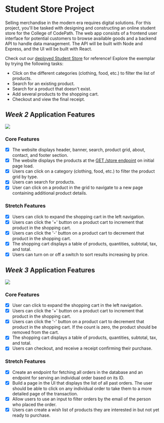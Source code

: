 # Student Store Project

Selling merchandise in the modern era requires digital solutions. For this project, you'll be tasked with designing and constructing an online student store for the College of CodePath. The web app consists of a frontend user interface for potential customers to browse available goods and a backend API to handle data management. The API will be built with Node and Express, and the UI will be built with React.

Check out our [deployed Student Store](https://codepath-student-store-demo.surge.sh/) for reference! Explore the exemplar by trying the following tasks:

- Click on the different categories (clothing, food, etc.) to filter the list of products.
- Search for an existing product.
- Search for a product that doesn't exist.
- Add several products to the shopping cart.
- Checkout and view the final receipt.

## *Week 2* Application Features

<a href="https://www.loom.com/share/1de0233b4115424ab935bd3286931e52">
  <img style="max-width:300px;" src="https://cdn.loom.com/sessions/thumbnails/1de0233b4115424ab935bd3286931e52-1687569080934-with-play.gif">
</a>

### Core Features

- [x] The website displays header, banner, search, product grid, about, contact, and footer section.
- [x] The website displays the products at the [GET /store endpoint](https://codepath-store-api.herokuapp.com/store) on initial page load.
- [x] Users can click on a category (clothing, food, etc.) to filter the product grid by type.
- [x] Users can search for products.
- [x] User can click on a product in the grid to navigate to a new page containing additional product details.

### Stretch Features

- [x] Users can click to expand the shopping cart in the left navigation.
- [x] Users can click the '+' button on a product cart to increment that product in the shopping cart.
- [x] Users can click the '-' button on a product cart to decrement that product in the shopping cart.
- [x] The shopping cart displays a table of products, quantities, subtotal, tax, and total.
- [x] Users can turn on or off a switch to sort results increasing by price.

## *Week 3* Application Features

<a href="https://www.loom.com/share/753e3f5464da4987b2d0a86399d6740b">
  <img style="max-width:300px;" src="https://cdn.loom.com/sessions/thumbnails/753e3f5464da4987b2d0a86399d6740b-with-play.gif">
</a>

### Core Features

- [x] User can click to expand the shopping cart in the left navigation.
- [x] Users can click the '+' button on a product cart to increment that product in the shopping cart.
- [x] Users can click the '-' button on a product cart to decrement that product in the shopping cart. If the count is zero, the product should be removed from the cart.
- [x] The shopping cart displays a table of products, quantities, subtotal, tax, and total.
- [x] Users can checkout, and receive a receipt confirming their purchase.

### Stretch Features

- [x] Create an endpoint for fetching all orders in the database and an endpoint for serving an individual order based on its ID.
- [x] Build a page in the UI that displays the list of all past orders. The user should be able to click on any individual order to take them to a more detailed page of the transaction.
- [x] Allow users to use an input to filter orders by the email of the person who placed the order.
- [x] Users can create a wish list of products they are interested in but not yet ready to purchase.

